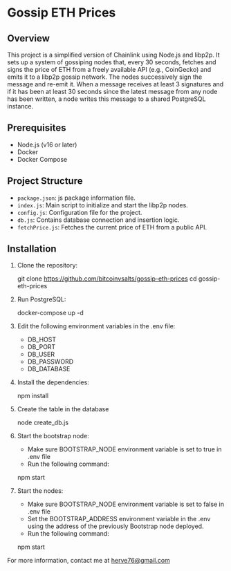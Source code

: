 # Gossip ETH Prices

## Overview

This project is a simplified version of Chainlink using Node.js and libp2p. It sets up a system of gossiping nodes that, every 30 seconds, fetches and signs the price of ETH from a freely available API (e.g., CoinGecko) and emits it to a libp2p gossip network. The nodes successively sign the message and re-emit it. When a message receives at least 3 signatures and if it has been at least 30 seconds since the latest message from any node has been written, a node writes this message to a shared PostgreSQL instance.

## Prerequisites

- Node.js (v16 or later)
- Docker
- Docker Compose

## Project Structure

- `package.json`: js package information file.
- `index.js`: Main script to initialize and start the libp2p nodes.
- `config.js`: Configuration file for the project.
- `db.js`: Contains database connection and insertion logic.
- `fetchPrice.js`: Fetches the current price of ETH from a public API.

## Installation

1. Clone the repository:

   git clone https://github.com/bitcoinvsalts/gossip-eth-prices
   cd gossip-eth-prices

2. Run PostgreSQL:

    docker-compose up -d

3. Edit the following environment variables in the .env file:

    - DB_HOST
    - DB_PORT
    - DB_USER
    - DB_PASSWORD
    - DB_DATABASE

4. Install the dependencies:

    npm install

5. Create the table in the database

    node create_db.js

6. Start the bootstrap node:

    - Make sure BOOTSTRAP_NODE environment variable is set to true in .env file
    - Run the following command:

    npm start

7. Start the nodes:

    - Make sure BOOTSTRAP_NODE environment variable is set to false in .env file
    - Set the BOOTSTRAP_ADDRESS environment variable in the .env using the address of the previously Bootstrap node deployed.
    - Run the following command:

    npm start

For more information, contact me at herve76@gmail.com


